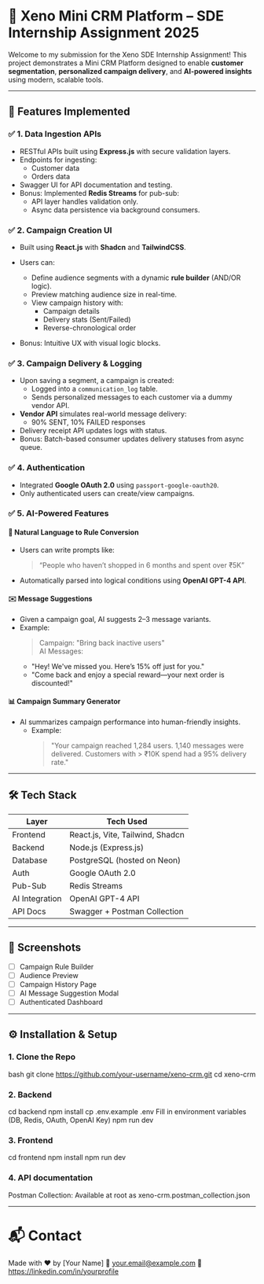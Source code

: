 # 🧠 Xeno Mini CRM Platform – SDE Internship Assignment 2025

Welcome to my submission for the Xeno SDE Internship Assignment! This project demonstrates a Mini CRM Platform designed to enable **customer segmentation**, **personalized campaign delivery**, and **AI-powered insights** using modern, scalable tools.

---

## 🚀 Features Implemented

### ✅ 1. Data Ingestion APIs
- RESTful APIs built using **Express.js** with secure validation layers.
- Endpoints for ingesting:
  - Customer data
  - Orders data
- Swagger UI for API documentation and testing.
- Bonus: Implemented **Redis Streams** for pub-sub:
  - API layer handles validation only.
  - Async data persistence via background consumers.

### ✅ 2. Campaign Creation UI
- Built using **React.js** with **Shadcn** and **TailwindCSS**.
- Users can:
  - Define audience segments with a dynamic **rule builder** (AND/OR logic).
  - Preview matching audience size in real-time.
  - View campaign history with:
    - Campaign details
    - Delivery stats (Sent/Failed)
    - Reverse-chronological order

- Bonus: Intuitive UX with visual logic blocks.

### ✅ 3. Campaign Delivery & Logging
- Upon saving a segment, a campaign is created:
  - Logged into a `communication_log` table.
  - Sends personalized messages to each customer via a dummy vendor API.
- **Vendor API** simulates real-world message delivery:
  - 90% SENT, 10% FAILED responses
- Delivery receipt API updates logs with status.
- Bonus: Batch-based consumer updates delivery statuses from async queue.

### ✅ 4. Authentication
- Integrated **Google OAuth 2.0** using `passport-google-oauth20`.
- Only authenticated users can create/view campaigns.

### ✅ 5. AI-Powered Features

#### 💬 Natural Language to Rule Conversion
- Users can write prompts like:
  > “People who haven’t shopped in 6 months and spent over ₹5K”
- Automatically parsed into logical conditions using **OpenAI GPT-4 API**.

#### ✉️ Message Suggestions
- Given a campaign goal, AI suggests 2–3 message variants.
- Example:
  > Campaign: "Bring back inactive users"  
  > AI Messages:
  - "Hey! We've missed you. Here’s 15% off just for you."
  - "Come back and enjoy a special reward—your next order is discounted!"

#### 📊 Campaign Summary Generator
- AI summarizes campaign performance into human-friendly insights.
  - Example:
    > "Your campaign reached 1,284 users. 1,140 messages were delivered. Customers with > ₹10K spend had a 95% delivery rate."

---

## 🛠 Tech Stack

| Layer         | Tech Used                          |
|---------------|------------------------------------|
| Frontend      | React.js, Vite, Tailwind, Shadcn   |
| Backend       | Node.js (Express.js)               |
| Database      | PostgreSQL (hosted on Neon)        |
| Auth          | Google OAuth 2.0                   |
| Pub-Sub       | Redis Streams                      |
| AI Integration| OpenAI GPT-4 API                   |
| API Docs      | Swagger + Postman Collection       |

---

## 📸 Screenshots

- [ ] Campaign Rule Builder
- [ ] Audience Preview
- [ ] Campaign History Page
- [ ] AI Message Suggestion Modal
- [ ] Authenticated Dashboard

---

## ⚙️ Installation & Setup

### 1. Clone the Repo
bash
git clone https://github.com/your-username/xeno-crm.git
cd xeno-crm


### 2. Backend
cd backend
npm install
cp .env.example .env
Fill in environment variables (DB, Redis, OAuth, OpenAI Key)
npm run dev

### 3. Frontend
cd frontend
npm install
npm run dev

### 4. API documentation

Postman Collection: Available at root as xeno-crm.postman_collection.json

---

# 📬 Contact
Made with ❤️ by [Your Name]
📧 your.email@example.com
🔗 https://linkedin.com/in/yourprofile






